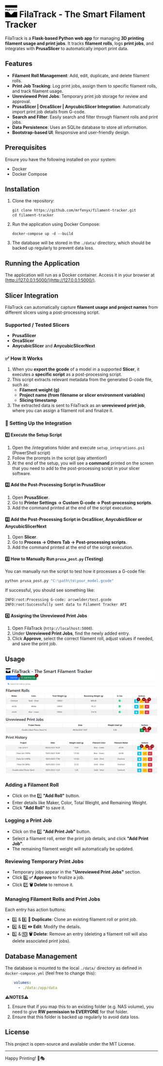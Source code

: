 # <img src="./static/images/filatrack_logo.svg" class="align-top" width="40"> FilaTrack - The Smart Filament Tracker

FilaTrack is a **Flask-based Python web app** for managing **3D printing filament usage and print jobs**.
It tracks **filament rolls**, logs **print jobs**, and integrates with **PrusaSlicer** to automatically import print data.

## Features

- **Filament Roll Management**: Add, edit, duplicate, and delete filament rolls.
- **Print Job Tracking**: Log print jobs, assign them to specific filament rolls, and track filament usage.
- **Unreviewed Print Jobs**: Temporary print job storage for review and approval.
- **PrusaSlicer | OrcaSlicer | AnycubicSlicer Integration**: Automatically import print job details from G-code.
- **Search and Filter**: Easily search and filter through filament rolls and print jobs.
- **Data Persistence**: Uses an SQLite database to store all information.
- **Bootstrap-based UI**: Responsive and user-friendly design.

## Prerequisites

Ensure you have the following installed on your system:

- Docker
- Docker Compose

## Installation

1. Clone the repository:

   ```shell
   git clone https://github.com/mrfenyx/filament-tracker.git
   cd filament-tracker
   ```

2. Run the application using Docker Compose:

   ```shell
   docker-compose up -d --build
   ```

3. The database will be stored in the `./data/` directory, which should be backed up regularly to prevent data loss.

## Running the Application

The application will run as a Docker container. Access it in your browser at [http://127.0.0.1:5000/](http://127.0.0.1:5000/).

## Slicer Integration

FilaTrack can automatically capture **filament usage and project names** from different slicers using a post-processing script.

### Supported / Tested Slicers
* **PrusaSlicer**
* **OrcaSlicer**
* **AnycubicSlicer** and **AnycubicSlicerNext**

### ✅ How It Works

1. When you **export the gcode** of a model in a supported  **Slicer**, it executes a **specific script** as a post-processing script.
2. This script extracts relevant metadata from the generated G-code file, such as:
   - **Filament weight (g)**
   - **Project name (from filename or slicer environment variables)**
   - **Slicing timestamp**
3. The extracted data is sent to FilaTrack as an **unreviewed print job**, where you can assign a filament roll and finalize it.

### 🔧 Setting Up the Integration

#### **1️⃣ Execute the Setup Script**

1. Open the /integrations folder and execute `setup_integrations.ps1` (PowerShell script)
2. Follow the prompts in the script (pay attention!)
3. At the end of the setup, you will see a **command** printed on the screen that you need to add to the post-processing script in your slicer software.

#### **2️⃣ Add the Post-Processing Script in PrusaSlicer**

1. Open **PrusaSlicer**.
2. Go to **Printer Settings → Custom G-code → Post-processing scripts**.
3. Add the command printed at the end of the script execution.

#### **2️⃣ Add the Post-Processing Script in OrcaSlicer, AnycubicSlicer or AnycubicSlicerNext**

1. Open **Slicer**.
2. Go to **Process → Others Tab → Post-processing scripts**.
3. Add the command printed at the end of the script execution.

#### **3️⃣ How to Manually Run `prusa_post.py` (Testing)**

You can manually run the script to test how it processes a G-code file:

```bash
python prusa_post.py "C:\path\to\your_model.gcode"
```

If successful, you should see something like:

```plaintext
INFO:root:Processing G-code: arcwelder/test.gcode
INFO:root:Successfully sent data to Filament Tracker API
```

#### **4️⃣ Assigning the Unreviewed Print Jobs**

1. Open FilaTrack (`http://localhost:5000`).
2. Under **Unreviewed Print Jobs**, find the newly added entry.
3. Click **Approve**, select the correct filament roll, adjust values if needed, and save the print job.

## Usage

![FilaTrack UI](./static/images/UI.png)

### Adding a Filament Roll

- Click on the 1️⃣ **"Add Roll"** button.
- Enter details like Maker, Color, Total Weight, and Remaining Weight.
- Click **"Add Roll"** to save it.

### Logging a Print Job

- Click on the 2️⃣ **"Add Print Job"** button.
- Select a filament roll, enter the print job details, and click **"Add Print Job"**.
- The remaining filament weight will automatically be updated.

### Reviewing Temporary Print Jobs

- Temporary jobs appear in the **"Unreviewed Print Jobs"** section.
- Click 6️⃣ **✅ Approve** to finalize a job.
- Click 7️⃣ **🗑️ Delete** to remove it.

### Managing Filament Rolls and Print Jobs

Each entry has action buttons:

- 3️⃣ & 8️⃣ **📄 Duplicate**: Clone an existing filament roll or print job.
- 4️⃣ & 9️⃣ **✏️ Edit**: Modify the details.
- 5️⃣ & 🔟 **🗑️ Delete**: Remove an entry (deleting a filament roll will also delete associated print jobs).

## Database Management

The database is mounted to the local `./data/` directory as defined in `docker-compose.yml` (feel free to change this):

```yaml
    volumes:
      - ./data:/app/data
```
**⚠️NOTES⚠️**
1. Ensure that if you map this to an existing folder (e.g. NAS volume), you need to give **RW permission to EVERYONE** for that folder.
2. Ensure that this folder is backed up regularly to avoid data loss.

## License

This project is open-source and available under the MIT License.

---
Happy Printing! 🎨🎭
